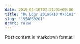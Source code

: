 ```yaml
---
date: 2019-04-10T07:51:01+09:00
title: "RC Logr 20190410 075101"
slug: "1554850261"
draft: false
---
```


Post content in markdown format

